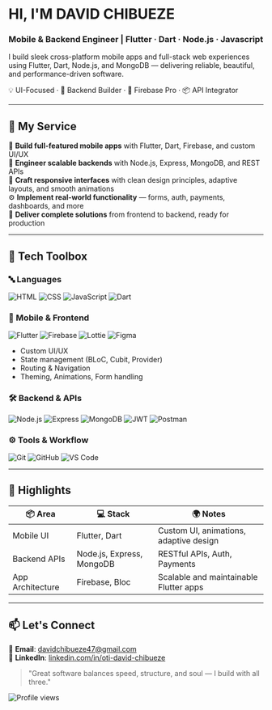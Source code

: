 # HI, I'M DAVID CHIBUEZE 
### Mobile & Backend Engineer | Flutter · Dart · Node.js · Javascript

I build sleek cross-platform mobile apps and full-stack web experiences using Flutter, Dart, Node.js, and MongoDB — delivering reliable, beautiful, and performance-driven software.

💡 UI-Focused · 🔧 Backend Builder · 🧱 Firebase Pro · 📦 API Integrator

---

## 🎁 My Service

📱 **Build full-featured mobile apps** with Flutter, Dart, Firebase, and custom UI/UX  
🧠 **Engineer scalable backends** with Node.js, Express, MongoDB, and REST APIs  
🎨 **Craft responsive interfaces** with clean design principles, adaptive layouts, and smooth animations  
⚙️ **Implement real-world functionality** — forms, auth, payments, dashboards, and more  
🚀 **Deliver complete solutions** from frontend to backend, ready for production

---

## 🧰 Tech Toolbox

### 🔤 Languages  
![HTML](https://img.shields.io/badge/-HTML5-E34F26?logo=html5&logoColor=fff)
![CSS](https://img.shields.io/badge/-CSS3-1572B6?logo=css3&logoColor=fff)
![JavaScript](https://img.shields.io/badge/-JavaScript-F7DF1E?logo=javascript&logoColor=000)
![Dart](https://img.shields.io/badge/-Dart-0175C2?logo=dart&logoColor=fff)

### 📱 Mobile & Frontend  
![Flutter](https://img.shields.io/badge/-Flutter-02569B?logo=flutter&logoColor=white)
![Firebase](https://img.shields.io/badge/-Firebase-FFCA28?logo=firebase&logoColor=000)
![Lottie](https://img.shields.io/badge/-Lottie-00BCD4?logo=lottie&logoColor=fff)
![Figma](https://img.shields.io/badge/-Figma-F24E1E?logo=figma&logoColor=fff)

- Custom UI/UX  
- State management (BLoC, Cubit, Provider)  
- Routing & Navigation  
- Theming, Animations, Form handling

### 🛠️ Backend & APIs  
![Node.js](https://img.shields.io/badge/-Node.js-339933?logo=node.js&logoColor=fff)
![Express](https://img.shields.io/badge/-Express-000000?logo=express&logoColor=fff)
![MongoDB](https://img.shields.io/badge/-MongoDB-47A248?logo=mongodb&logoColor=fff)
![JWT](https://img.shields.io/badge/-JWT-000000?logo=jsonwebtokens&logoColor=fff)
![Postman](https://img.shields.io/badge/-Postman-FF6C37?logo=postman&logoColor=fff)

### ⚙️ Tools & Workflow  
![Git](https://img.shields.io/badge/-Git-F05032?logo=git&logoColor=fff)
![GitHub](https://img.shields.io/badge/-GitHub-181717?logo=github&logoColor=fff)
![VS Code](https://img.shields.io/badge/-VS_Code-007ACC?logo=visual-studio-code&logoColor=fff)

---

## 🧠 Highlights

| 📦 Area | 💻 Stack | 🌍 Notes |
|--------|---------|--------|
| Mobile UI | Flutter, Dart | Custom UI, animations, adaptive design |
| Backend APIs | Node.js, Express, MongoDB | RESTful APIs, Auth, Payments |
| App Architecture | Firebase, Bloc | Scalable and maintainable Flutter apps |

---

## 📫 Let's Connect

📧 **Email**: [davidchibueze47@gmail.com](mailto:davidchibueze47@gmail.com)  
💼 **LinkedIn**: [linkedin.com/in/oti-david-chibueze](https://linkedin.com/in/oti-david-chibueze)

> "Great software balances speed, structure, and soul — I build with all three."

![Profile views](https://komarev.com/ghpvc/?username=davidchibueze&color=blue&style=flat)
